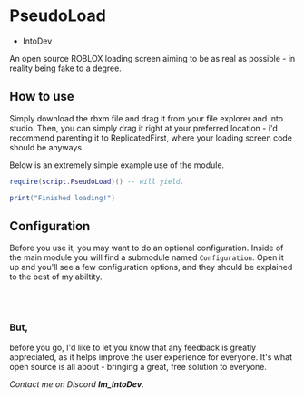 # PseudoLoad
- IntoDev

An open source ROBLOX loading screen aiming to be as real as possible - in reality being fake to a degree.


## How to use
Simply download the rbxm file and drag it from your file explorer and into studio.
Then, you can simply drag it right at your preferred location - i'd recommend parenting it to ReplicatedFirst, where your loading screen code should be anyways.

Below is an extremely simple example use of the module.
```lua
require(script.PseudoLoad)() -- will yield.

print("Finished loading!")
```

## Configuration
Before you use it, you may want to do an optional configuration.
Inside of the main module you will find a submodule named `Configuration`.
Open it up and you'll see a few configuration options, and they should be explained to the best of my abiltity.


<br><br/>

### But,
before you go, I'd like to let you know that any feedback is greatly appreciated,
as it helps improve the user experience for everyone. It's what open source is all about - bringing a great, free solution to everyone.

*Contact me on Discord* ***Im_IntoDev***.
